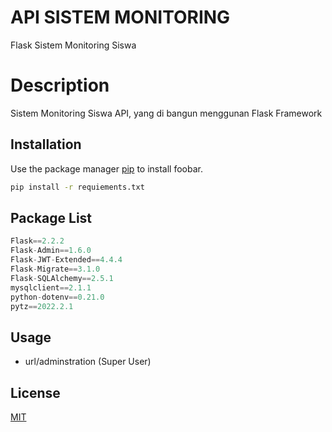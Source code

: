 # API SISTEM MONITORING  
Flask Sistem Monitoring Siswa

# Description
Sistem Monitoring Siswa API, yang di bangun menggunan Flask Framework

## Installation

Use the package manager [pip](https://pip.pypa.io/en/stable/) to install foobar.

```bash
pip install -r requiements.txt
```
## Package List

```python
Flask==2.2.2
Flask-Admin==1.6.0
Flask-JWT-Extended==4.4.4
Flask-Migrate==3.1.0
Flask-SQLAlchemy==2.5.1
mysqlclient==2.1.1
python-dotenv==0.21.0
pytz==2022.2.1
```

## Usage
- url/adminstration (Super User)


## License
[MIT](https://choosealicense.com/licenses/mit/)